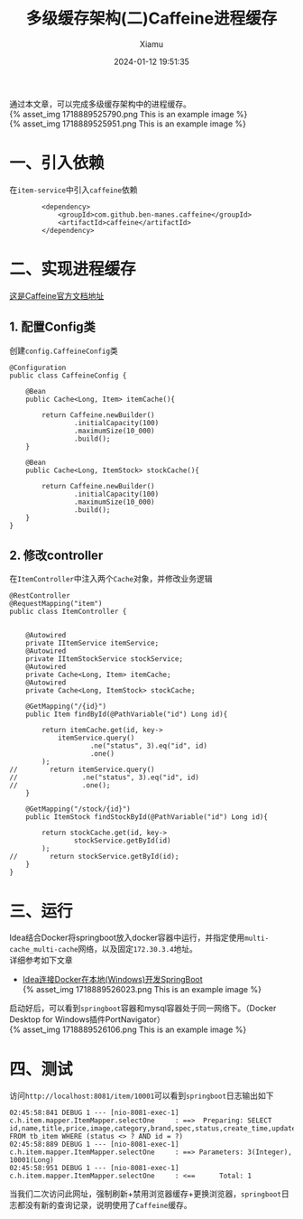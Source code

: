 ﻿---
layout: post
title: 多级缓存架构(二)Caffeine进程缓存
date: 2024-01-12 19:51:35
author: 'Xiamu'
cover: /2024/01/12/2024-H1/2024-01-12-19-51-35/1718889526106.png
thumbnail: /2024/01/12/2024-H1/2024-01-12-19-51-35/1718889526106.png
tags:
- 缓存
- 架构
- docker
- mysql
categories:
- 
  - SpringCloud
  - 多级缓存架构

---


通过本文章，可以完成多级缓存架构中的进程缓存。  
{% asset_img 1718889525790.png This is an example image %}  
{% asset_img 1718889525951.png This is an example image %}

# 一、引入依赖

在`item-service`中引入`caffeine`依赖

```prism language-xml
		<dependency>
            <groupId>com.github.ben-manes.caffeine</groupId>
            <artifactId>caffeine</artifactId>
        </dependency>
```

# 二、实现进程缓存

[这是Caffeine官方文档地址](https://github.com/ben-manes/caffeine/wiki/Home-zh-CN)

## 1. 配置Config类

创建`config.CaffeineConfig`类

```prism language-java
@Configuration
public class CaffeineConfig {
   
    @Bean
    public Cache<Long, Item> itemCache(){
   
        return Caffeine.newBuilder()
                .initialCapacity(100)
                .maximumSize(10_000)
                .build();
    }

    @Bean
    public Cache<Long, ItemStock> stockCache(){
   
        return Caffeine.newBuilder()
                .initialCapacity(100)
                .maximumSize(10_000)
                .build();
    }
}
```

## 2. 修改controller

在`ItemController`中注入两个`Cache`对象，并修改业务逻辑

```prism language-java
@RestController
@RequestMapping("item")
public class ItemController {
   

    @Autowired
    private IItemService itemService;
    @Autowired
    private IItemStockService stockService;
    @Autowired
    private Cache<Long, Item> itemCache;
    @Autowired
    private Cache<Long, ItemStock> stockCache;

    @GetMapping("/{id}")
    public Item findById(@PathVariable("id") Long id){
   
        return itemCache.get(id, key->
            itemService.query()
                    .ne("status", 3).eq("id", id)
                    .one()
        );
//        return itemService.query()
//                .ne("status", 3).eq("id", id)
//                .one();
    }

    @GetMapping("/stock/{id}")
    public ItemStock findStockById(@PathVariable("id") Long id){
   
        return stockCache.get(id, key->
                stockService.getById(id)
        );
//        return stockService.getById(id);
    }
}

```

# 三、运行

Idea结合Docker将springboot放入docker容器中运行，并指定使用`multi-cache_multi-cache`网络，以及固定`172.30.3.4`地址。  
详细参考如下文章

* [Idea连接Docker在本地(Windows)开发SpringBoot](https://blog.csdn.net/m0_51390969/article/details/135418163?spm=1001.2014.3001.5501)  
  {% asset_img 1718889526023.png This is an example image %}

启动好后，可以看到`springboot`容器和mysql容器处于同一网络下。（Docker Desktop for Windows插件PortNavigator）  
{% asset_img 1718889526106.png This is an example image %}

# 四、测试

访问`http://localhost:8081/item/10001`可以看到`springboot`日志输出如下

```prism language-txt
02:45:58:841 DEBUG 1 --- [nio-8081-exec-1] c.h.item.mapper.ItemMapper.selectOne     : ==>  Preparing: SELECT id,name,title,price,image,category,brand,spec,status,create_time,update_time FROM tb_item WHERE (status <> ? AND id = ?)
02:45:58:889 DEBUG 1 --- [nio-8081-exec-1] c.h.item.mapper.ItemMapper.selectOne     : ==> Parameters: 3(Integer), 10001(Long)
02:45:58:951 DEBUG 1 --- [nio-8081-exec-1] c.h.item.mapper.ItemMapper.selectOne     : <==      Total: 1
```

当我们二次访问此网址，强制刷新+禁用浏览器缓存+更换浏览器，`springboot`日志都没有新的查询记录，说明使用了`Caffeine`缓存。

